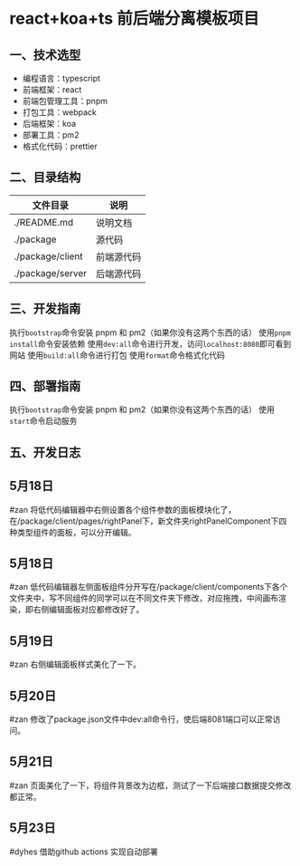 # react+koa+ts 前后端分离模板项目

## 一、技术选型

- 编程语言：typescript
- 前端框架：react
- 前端包管理工具：pnpm
- 打包工具：webpack
- 后端框架：koa
- 部署工具：pm2
- 格式化代码：prettier

## 二、目录结构

| 文件目录         | 说明                               |
| ---------------- | ---------------------------------- |
| ./README.md      | 说明文档                           |
| ./package        | 源代码                             |
| ./package/client | 前端源代码                         |
| ./package/server | 后端源代码                         |

## 三、开发指南

执行`bootstrap`命令安装 pnpm 和 pm2（如果你没有这两个东西的话）
使用`pnpm install`命令安装依赖
使用`dev:all`命令进行开发，访问`localhost:8080`即可看到网站
使用`build:all`命令进行打包
使用`format`命令格式化代码

## 四、部署指南

执行`bootstrap`命令安装 pnpm 和 pm2（如果你没有这两个东西的话）
使用`start`命令启动服务

## 五、开发日志

## 5月18日
#zan
将低代码编辑器中右侧设置各个组件参数的面板模块化了，在/package/client/pages/rightPanel下，新文件夹rightPanelComponent下四种类型组件的面板，可以分开编辑。
## 5月18日
#zan
低代码编辑器左侧面板组件分开写在/package/client/components下各个文件夹中，写不同组件的同学可以在不同文件夹下修改，对应拖拽，中间画布渲染，即右侧编辑面板对应都修改好了。
## 5月19日
#zan
右侧编辑面板样式美化了一下。
## 5月20日
#zan
修改了package.json文件中dev:all命令行，使后端8081端口可以正常访问。
## 5月21日
#zan
页面美化了一下，将组件背景改为边框，测试了一下后端接口数据提交修改都正常。

## 5月23日
#dyhes
借助github actions 实现自动部署